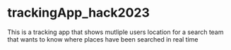 # trackingApp_hack2023
This is a tracking app that shows mutliple users location for a search team that wants to know where places have been searched in real time
